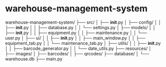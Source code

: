 # warehouse-management-system
warehouse-management-system/
├── src/
│   ├── __init__.py
│   ├── config/
│   │   ├── __init__.py
│   │   ├── database.py
│   │   └── settings.py
│   ├── models/
│   │   ├── __init__.py
│   │   ├── equipment.py
│   │   ├── maintenance.py
│   │   └── user.py
│   ├── ui/
│   │   ├── __init__.py
│   │   ├── main_window.py
│   │   ├── equipment_tab.py
│   │   └── maintenance_tab.py
│   ├── utils/
│   │   ├── __init__.py
│   │   ├── barcode_generator.py
│   │   └── date_utils.py
├── resources/
│   ├── images/
│   ├── barcodes/
│   ├── qrcodes/
├── database/
│   └── warehouse.db
├── main.py
